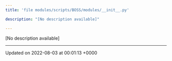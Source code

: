 ```yaml
---
title: 'file modules/scripts/BOSS/modules/__init__.py'

description: "[No description available]"

---
```







[No description available]






-------------------------------

Updated on 2022-08-03 at 00:01:13 +0000
